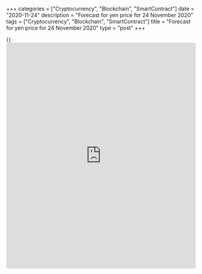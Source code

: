 +++
categories = ["Cryptocurrency", "Blockchain", "SmartContract"]
date = "2020-11-24"
description = "Forecast for yen price for 24 November 2020"
tags = ["Cryptocurrency", "Blockchain", "SmartContract"]
title = "Forecast for yen price for 24 November 2020"
type = "post"
+++

{{<iframe id="large-banner" src="https://www.bounty.group/#slide=27.0" width="100%" height="600" scrolling="no" style="border: 0px solid rgb(216, 221, 230); border-radius: 3px;">}}

2020-11-24

2020-11-24

Yen loses the firm ground. Forecast as of 24.11.2020Dmitri Demidenko

Life is changing, and the markets are changing. In Forex, the winners
could any time become the losers. What will be with the yen? Let's find
it out and make a trading plan for [EURJPY][1], [GBPJPY][2], and
[AUDJPY][3] for six months.

## Fundamental yen forecast for six months

Donald Trump is leaving the White House, and the age of safe havens is
also about to end. The eccentric and unpredictable 45th US president
created an environment of uncertainty in the financial markets, which
supported the safe-haven assets. Amid the trade wars and the pandemic
over the last three years, the Japanese yen has grown 6.4% versus the US
dollar, the Swiss franc – by 6.9%. On the opposite side in the list of
30 most traded Forex currencies are the Turkish lira (-99%), the
Brazilian real (-68%), and the Russian ruble (-30%). Everything can
radically change in 2021.

One of the key drivers for the [USDJPY][4] is the capital flows from
Japan into the USA and vice versa. Over the six months up to September,
overseas stocks' net sales by Japanese [investor](https://www.fintechee.com/tutorial-for-forex-trading/investor-mode/)s totaled ¥3.91 trillion;
net purchases of local government debt are of ¥11.8 trillion. Both
values are the highest since 2013. During the same period, the dollar
was down by 4.5% versus the yen. Furthermore, when the Japanese
[investor](https://www.fintechee.com/tutorial-for-forex-trading/investor-mode/)s were actively selling the foreign stocks (- ¥ 4.85 trillion on
a net basis), the [USDJPY][4] was almost 4% down.

### Dynamics of net overseas asset purchases by Japanese [investor](https://www.fintechee.com/tutorial-for-forex-trading/investor-mode/)s

 _Source_ _: Bloomberg._

### Dynamics of net local asset purchases by Japanese [investor](https://www.fintechee.com/tutorial-for-forex-trading/investor-mode/)s

 _Source_ _: Bloomberg_

Although the US stock indexes were rising, Japan's epidemiological
situation was better than in the USA, and there was uncertainty around
the US presidential election. As a result, insurance companies, pension
funds, and other [investor](https://www.fintechee.com/tutorial-for-forex-trading/investor-mode/)s preferred to sell the US stocks and
repatriate capitals to Japan, pressing the [USDJPY][4] down. In 2021,
the Japanese [investor](https://www.fintechee.com/tutorial-for-forex-trading/investor-mode/)s should display a higher risk appetite amid
Biden’s victory (he will be more predictable than Trump), vaccines, and
global GDP recovery. The capital flows should again outflow from Japan,
making the yen a Forex outsider.

I do not think there is much use in selling the yen versus the US
dollar. First, the greenback is also a safe haven, and the USD outlook
is also bearish for 2021. Second, the US economy can well recover sooner
than Japan’s growth. The US PMI has shown the best growth since March
2015, while Japan’s PMI remains weak.

### Dynamics of Japanese PMI



 _Source_ _: Bloomberg._

### Trading plan for [EURJPY][1], [GBPJPY][2], and [AUDJPY][3] for six
months

It makes sense to sell the yen versus the euro, the pound, and the
Australian dollar. A Brexit deal will support the euro and the sterling.
If the pandemic is stopped, the EUR and the GBP could repeat the rallies
that occurred in the May-August period. China and commodities will
support the Aussie. Under such conditions, it seems promising to buy the
[EURJPY][1], [GBPJPY][2], and [AUDJPY][3] with the targets of 126.4 and
128.5, 142.5 and 144.7, 79.5 and 82.4 in three and six months,
respectively.

* * *

P.S. Did you like my article? Share it in social networks: it will be
the best “thank you" :)

Ask me questions and comment below. I’ll be glad to answer your
questions and give necessary explanations.

 **Useful links:**

  * I recommend trying to trade with a reliable broker [here][5]. The system allows you to trade by yourself or copy successful traders from all across the globe.
  * Use my promo-code BLOG for getting deposit bonus 50% on LiteForex platform. Just enter this code in the appropriate field while [depositing][6] your trading account.
  * Telegram chat for traders: <t.me/liteforexengchat>. We are sharing the signals and trading experience
  * Telegram channel with high-quality analytics, Forex reviews, training articles, and other useful things for traders <t.me/liteforex>

## Price chart of EURJPY in real time mode

The content of this article reflects the author’s opinion and does not
necessarily reflect the official position of LiteForex. The material
published on this page is provided for informational purposes only and
should not be considered as the provision of investment advice for the
purposes of Directive 2004/39/EC.

Rate this article:

{{value}}

( {{count}} {{title}} )

   1. my.liteforex.com/trading/chart?symbol=EURJPY&returnUrl=true
   2. my.liteforex.com/trading/chart?symbol=GBPJPY&returnUrl=true
   3. my.liteforex.com/trading/chart?symbol=AUDJPY&returnUrl=true
   4. my.liteforex.com/trading/chart?symbol=USDJPY&returnUrl=true
   5. my.liteforex.com/?category=analysts-opinions&slug=yen-loses-the-firm-ground-forecast-as-of-24112020&openPopup=%2Fregistration%2Fpopup&utm_source=blog&utm_medium=article&utm_campaign=bonus
   6. my.liteforex.com/deposit/?category=analysts-opinions&slug=yen-loses-the-firm-ground-forecast-as-of-24112020&promo_code=BLOG&utm_source=blog&utm_medium=article&utm_campaign=bonus